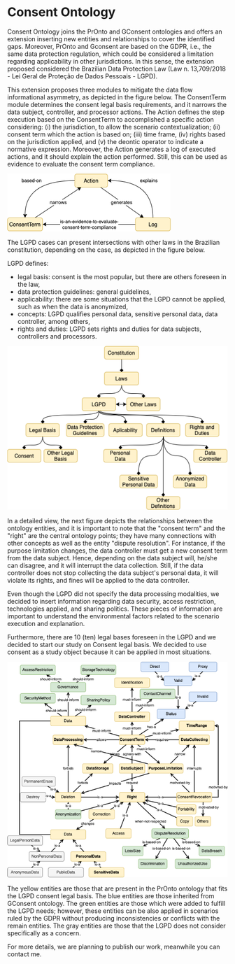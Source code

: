# Consent Ontology

Consent Ontology joins the PrOnto and GConsent ontologies and offers an extension inserting new entities and relationships to cover the identified gaps. Moreover, PrOnto and Gconsent are based on the GDPR, i.e., the same data protection regulation, which could be considered a limitation regarding applicability in other jurisdictions. In this sense, the extension proposed considered the Brazilian Data Protection Law (Law n. 13,709/2018 - Lei Geral de Proteção de Dados Pessoais - LGPD). 

This extension proposes three modules to mitigate the data flow informational asymmetry, as depicted in the figure below. 
The ConsentTerm module determines the consent legal basis requirements, and it narrows the data subject, controller, and processor actions. 
The Action defines the step execution based on the ConsentTerm to accomplished a specific action considering: 
    (i) the jurisdiction, to allow the scenario contextualization; 
    (ii) consent term which the action is based on; 
    (iii) time frame, 
    (iv) rights based on the jurisdiction applied, and
    (v) the deontic operator to indicate a normative expression.
Moreover, the Action generates a log of executed actions, and it should explain the action performed. Still, this can be used as evidence to evaluate the consent term compliance. 

![Confia Macro Process](img/ConsentOntology_Structure.png)

The LGPD cases can present intersections with other laws in the Brazilian constitution, depending on the case, as depicted in the figure below. 

LGPD defines: 
 - legal basis: consent is the most popular, but there are others foreseen in the law, 
 - data protection guidelines: general guidelines, 
 - applicability: there are some situations that the LGPD cannot be applied, such as when the data is anonymized,
 - concepts: LGPD qualifies personal data, sensitive personal data, data controller, among others,
 - rights and duties: LGPD sets rights and duties for data subjects, controllers and processors.

![LGPD_Structure](/img/LGPD_Structure.png)

In a detailed view, the next figure depicts the relationships between the ontology entities, and it is important to note that the "consent term" and the "right" are the central ontology points; they have many connections with other concepts as well as the entity "dispute resolution". For instance, if the purpose limitation changes, the data controller must get a new consent term from the data subject. Hence, depending on the data subject will, he/she can disagree, and it will interrupt the data collection. Still, if the data controller does not stop collecting the data subject's personal data, it will violate its rights, and fines will be applied to the data controller.

Even though the LGPD did not specify the data processing modalities, we decided to insert information regarding data security, access restriction, technologies applied, and sharing politics. These pieces of information are important to understand the environmental factors related to the scenario execution and explanation. 

Furthermore, there are 10 (ten) legal bases foreseen in the LGPD and we decided to start our study on Consent legal basis. We decided to use consent as a study object because it can be applied in most situations.

![LGPD_Ontology_Relationships](./img/ConsentOntology_ConsentModule.png)

The yellow entities are those that are present in the PrOnto ontology that fits the LGPD consent legal basis.
The blue entities are those inherited from GConsent ontology.
The green entities are those which were added to fulfill the LGPD needs; however, these entities can be also applied in scenarios ruled by the GDPR without producing inconsistencies or conflicts with the remain entities.
The gray entities are those that the LGPD does not consider specifically as a concern.

For more details, we are planning to publish our work, meanwhile you can contact me.